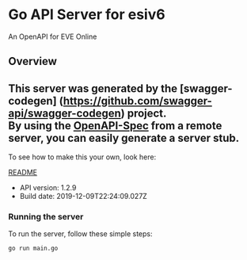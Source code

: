 # Go API Server for esiv6

An OpenAPI for EVE Online

## Overview
This server was generated by the [swagger-codegen]
(https://github.com/swagger-api/swagger-codegen) project.  
By using the [OpenAPI-Spec](https://github.com/OAI/OpenAPI-Specification) from a remote server, you can easily generate a server stub.  
-

To see how to make this your own, look here:

[README](https://github.com/swagger-api/swagger-codegen/blob/master/README.md)

- API version: 1.2.9
- Build date: 2019-12-09T22:24:09.027Z


### Running the server
To run the server, follow these simple steps:

```
go run main.go
```

